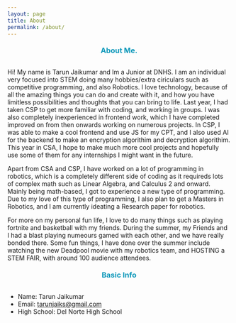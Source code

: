 ```yaml
---
layout: page
title: About
permalink: /about/
---
```


<h3>About Me.</h3>

<p>Hi! My name is Tarun Jaikumar and Im a Junior at DNHS. I am an individual very focused into STEM doing many hobbies/extra ciriculars such as competitive programming, and also Robotics. I love technology, because of all the amazing things you can do and create with it, and how you have limitless possibilities and thoughts that you can bring to life. Last year, I had taken CSP to get more familiar with coding, and working in groups. I was also completely inexperienced in frontend work, which I have completed improved on from then onwards working on numerous projects. In CSP, I was able to make a cool frontend and use JS for my CPT, and I also used AI for the backend to make an encryption algorithim and decryption algorithim. This year in CSA, I hope to make much more cool projects and hopefully use some of them for any internships I might want in the future. </p>



<p>Apart from CSA and CSP, I have worked on a lot of programming in robotics, which is a completely different side of coding as it requireds lots of complex math such as Linear Algebra, and Calculus 2 and onward. Mainly being math-based, I got to experience a new type of programming. Due to my love of this type of programming, I also plan to get a Masters in Robotics, and I am currently ideating a Research paper for robotics.  </p>



<p>For more on my personal fun life, I love to do many things such as playing fortnite and basketball with my friends. During the summer, my Friends and I had a blast playing numeours gamed with each other, and we have really bonded there. Some fun things, I have done over the summer include watching the new Deadpool movie with my robotics team, and HOSTING a STEM FAIR, with around 100 audience attendees. </p>

<h3>Basic Info</h3>

- Name: Tarun Jaikumar
- Email: tarunjaiks@gmail.com
- High School: Del Norte High School







<style>

   @keyframes bounce {
            0%, 20%, 50%, 80%, 100% {
                transform: translateY(0);
                color: #0D98BA; 
            }
            40% {
                transform: translateY(-5px); 
                color: #32cd32; 
            }
            60% {
                transform: translateY(-5px); /
                color: #32cd32; 
            }
    }
    h3 {
        text-align: center;
        margin: 20px 0; 
        margin-bottom:30px;
        color: #ff4500; 
        animation: bounce 2s infinite;
    }

    p{

    }

</style>



